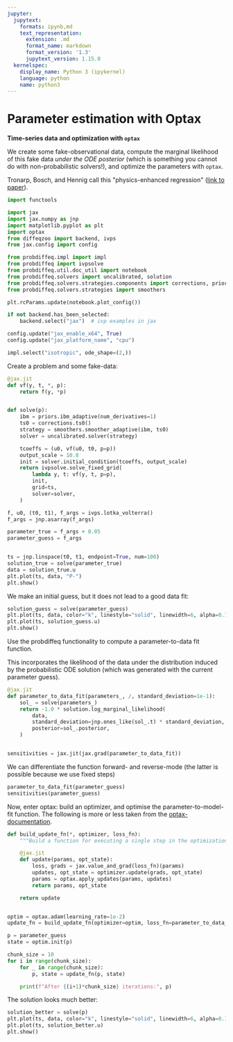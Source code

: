 ```yaml
---
jupyter:
  jupytext:
    formats: ipynb,md
    text_representation:
      extension: .md
      format_name: markdown
      format_version: '1.3'
      jupytext_version: 1.15.0
  kernelspec:
    display_name: Python 3 (ipykernel)
    language: python
    name: python3
---
```


<!-- #region -->
# Parameter estimation with Optax

**Time-series data and optimization with ``optax``**

We create some fake-observational data, compute the marginal likelihood of this fake data _under the ODE posterior_ (which is something you cannot do with non-probabilistic solvers!), and optimize the parameters with `optax`.


Tronarp, Bosch, and Hennig call this "physics-enhanced regression" ([link to paper](https://arxiv.org/abs/2202.01287)).
<!-- #endregion -->

```python
import functools

import jax
import jax.numpy as jnp
import matplotlib.pyplot as plt
import optax
from diffeqzoo import backend, ivps
from jax.config import config

from probdiffeq.impl import impl
from probdiffeq import ivpsolve
from probdiffeq.util.doc_util import notebook
from probdiffeq.solvers import uncalibrated, solution
from probdiffeq.solvers.strategies.components import corrections, priors
from probdiffeq.solvers.strategies import smoothers
```

```python
plt.rcParams.update(notebook.plot_config())

if not backend.has_been_selected:
    backend.select("jax")  # ivp examples in jax

config.update("jax_enable_x64", True)
config.update("jax_platform_name", "cpu")
```

```python
impl.select("isotropic", ode_shape=(2,))
```

Create a problem and some fake-data:

```python
@jax.jit
def vf(y, t, *, p):
    return f(y, *p)


def solve(p):
    ibm = priors.ibm_adaptive(num_derivatives=1)
    ts0 = corrections.ts0()
    strategy = smoothers.smoother_adaptive(ibm, ts0)
    solver = uncalibrated.solver(strategy)

    tcoeffs = (u0, vf(u0, t0, p=p))
    output_scale = 10.0
    init = solver.initial_condition(tcoeffs, output_scale)
    return ivpsolve.solve_fixed_grid(
        lambda y, t: vf(y, t, p=p),
        init,
        grid=ts,
        solver=solver,
    )
```

```python
f, u0, (t0, t1), f_args = ivps.lotka_volterra()
f_args = jnp.asarray(f_args)

parameter_true = f_args + 0.05
parameter_guess = f_args


ts = jnp.linspace(t0, t1, endpoint=True, num=100)
solution_true = solve(parameter_true)
data = solution_true.u
plt.plot(ts, data, "P-")
plt.show()
```

We make an initial guess, but it does not lead to a good data fit:

```python
solution_guess = solve(parameter_guess)
plt.plot(ts, data, color="k", linestyle="solid", linewidth=6, alpha=0.125)
plt.plot(ts, solution_guess.u)
plt.show()
```

Use the probdiffeq functionality to compute a parameter-to-data fit function.

This incorporates the likelihood of the data under the distribution induced by the probabilistic ODE solution (which was generated with the current parameter guess).

```python
@jax.jit
def parameter_to_data_fit(parameters_, /, standard_deviation=1e-1):
    sol_ = solve(parameters_)
    return -1.0 * solution.log_marginal_likelihood(
        data,
        standard_deviation=jnp.ones_like(sol_.t) * standard_deviation,
        posterior=sol_.posterior,
    )


sensitivities = jax.jit(jax.grad(parameter_to_data_fit))
```

We can differentiate the function forward- and reverse-mode (the latter is possible because we use fixed steps)

```python
parameter_to_data_fit(parameter_guess)
sensitivities(parameter_guess)
```

Now, enter optax: build an optimizer, and optimise the parameter-to-model-fit function. The following is more or less taken from the [optax-documentation](https://optax.readthedocs.io/en/latest/optax-101.html).

```python
def build_update_fn(*, optimizer, loss_fn):
    """Build a function for executing a single step in the optimization."""

    @jax.jit
    def update(params, opt_state):
        loss, grads = jax.value_and_grad(loss_fn)(params)
        updates, opt_state = optimizer.update(grads, opt_state)
        params = optax.apply_updates(params, updates)
        return params, opt_state

    return update


optim = optax.adam(learning_rate=1e-2)
update_fn = build_update_fn(optimizer=optim, loss_fn=parameter_to_data_fit)
```

```python
p = parameter_guess
state = optim.init(p)

chunk_size = 10
for i in range(chunk_size):
    for _ in range(chunk_size):
        p, state = update_fn(p, state)

    print(f"After {(i+1)*chunk_size} iterations:", p)
```

The solution looks much better:

```python
solution_better = solve(p)
plt.plot(ts, data, color="k", linestyle="solid", linewidth=6, alpha=0.125)
plt.plot(ts, solution_better.u)
plt.show()
```
